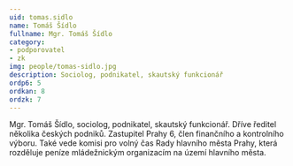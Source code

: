 ```yaml
---
uid: tomas.sidlo
name: Tomáš Šídlo
fullname: Mgr. Tomáš Šídlo
category: 
- podporovatel
- zk
img: people/tomas-sidlo.jpg
description: Sociolog, podnikatel, skautský funkcionář
ordp6: 5
ordkan: 8
ordzk: 7
---
```

Mgr. Tomáš Šídlo, sociolog, podnikatel, skautský funkcionář. Dříve ředitel několika českých podniků. Zastupitel Prahy 6, člen finančního a kontrolního výboru. Také vede komisi pro volný čas Rady hlavního města Prahy, která rozděluje peníze mládežnickým organizacím na území hlavního města.

